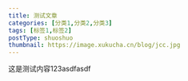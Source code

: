 ```yaml
---
title: 测试文章
categories: [分类1,分类2,分类3]
tags: [标签1,标签2]
postType: shuoshuo
thumbnail: https://image.xukucha.cn/blog/jcc.jpg
---
```


这是测试内容123asdfasdf